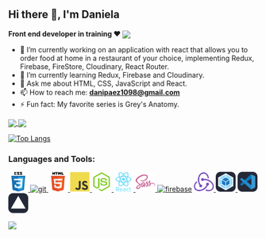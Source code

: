 ## Hi there 👋, I'm Daniela 

**Front end developer in training ♥** <img src="https://media0.giphy.com/media/8H1SPh0ysU9EoXMzVj/giphy.gif?cid=ecf05e47uvilrk9f3ch7ikb0ow6z71zuq4gg68a732s71dov&rid=giphy.gif&ct=s" width="50" align='center'>

- 🔭 I’m currently working on an application with react that allows you to order food at home in a restaurant of your choice, implementing Redux, Firebase, FireStore, Cloudinary, React Router.
- 🌱 I’m currently learning Redux, Firebase and Cloudinary.
- 💬 Ask me about HTML, CSS, JavaScript and React.
- 📫 How to reach me: **danipaez1098@gmail.com**
- ⚡ Fun fact: My favorite series is Grey's Anatomy.


<a href="https://github.com/dpaeza/github-readme-stats">
  <img align="center" src="https://github-readme-stats.vercel.app/api?username=dpaeza&show_icons=true&theme=radical" />
</a>
<a href="https://github.com/dpaeza/github-readme-stats">
  <img align="center" src="https://github-readme-stats.vercel.app/api/wakatime?username=dpaeza&langs_count=5&show_icons=true&theme=radical" />
</a>

[![Top Langs](https://github-readme-stats.vercel.app/api/top-langs/?username=dpaeza&show_icons=true&theme=radical)](https://github.com/dpaeza/github-readme-stats)

<h3 align="left">Languages and Tools:</h3>
<p align="left"> <a href="https://www.w3schools.com/css/" target="_blank" rel="noreferrer"> <img src="https://raw.githubusercontent.com/devicons/devicon/master/icons/css3/css3-original-wordmark.svg" alt="css3" width="40" height="40"/> </a> <a href="https://git-scm.com/" target="_blank" rel="noreferrer"> <img src="https://www.vectorlogo.zone/logos/git-scm/git-scm-icon.svg" alt="git" width="40" height="40"/> </a> <a href="https://heroku.com" target="_blank" rel="noreferrer"> <img src="https://raw.githubusercontent.com/devicons/devicon/master/icons/html5/html5-original-wordmark.svg" alt="html5" width="40" height="40"/> </a> <a href="https://developer.mozilla.org/en-US/docs/Web/JavaScript" target="_blank" rel="noreferrer"> <img src="https://raw.githubusercontent.com/devicons/devicon/master/icons/javascript/javascript-original.svg" alt="javascript" width="40" height="40"/> </a> <a href="https://nodejs.org" target="_blank" rel="noreferrer"> <img src="https://github.com/devicons/devicon/blob/master/icons/nodejs/nodejs-original.svg" width="40" height="40"/> </a> <a href="https://reactjs.org/" target="_blank" rel="noreferrer"> <img src="https://raw.githubusercontent.com/devicons/devicon/master/icons/react/react-original-wordmark.svg" alt="react" width="40" height="40"/> </a> <a href="https://sass-lang.com/" target="_blank" rel="noreferrer"> <img src="https://raw.githubusercontent.com/devicons/devicon/master/icons/sass/sass-original.svg" alt="sass" width="40" height="40"/> </a> <a href="https://firebase.google.com/" target="_blank"> <img src="https://www.vectorlogo.zone/logos/firebase/firebase-icon.svg" alt="firebase" width="40" height="40"/></a></a> <a href="https://redux.js.org/" target="_blank"> <img src="https://github.com/devicons/devicon/blob/master/icons/redux/redux-original.svg" alt="redux" width="40" height="40"/></a><a href="https://webpack.js.org/" target="_blank"> <img src="https://github.com/tandpfun/skill-icons/blob/main/icons/Webpack-Dark.svg" alt="webpack" width="40" height="40"/></a><a href="https://code.visualstudio.com/" target="_blank"> <img src="https://github.com/tandpfun/skill-icons/blob/main/icons/VSCode-Dark.svg" alt="visual studio code" width="40" height="40"/></a><a href="https://vercel.com" target="_blank"> <img src="https://github.com/tandpfun/skill-icons/blob/main/icons/Vercel-Dark.svg" alt="vercel" width="40" height="40"/></a></p>

[![](https://visitcount.itsvg.in/api?id=dpaeza&label=Profile%20Views&color=10&icon=5&pretty=false)](https://visitcount.itsvg.in)
